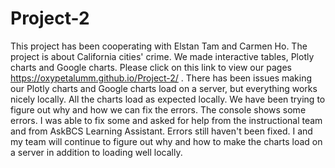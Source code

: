 # Project-2

This project has been cooperating with Elstan Tam and Carmen Ho. The project is about California cities' crime. We made interactive tables, Plotly charts and Google charts.
Please click on this link to view our pages https://oxypetalumm.github.io/Project-2/ . There has been issues making our Plotly charts and Google charts load on a server, but everything works nicely locally. All the charts load as expected locally. We have been trying to figure out why and how we can fix the errors. The console shows some errors. I was able to fix some and asked for help from the instructional team and from AskBCS Learning Assistant. Errors still haven't been fixed. I and my team will continue to figure out why and how to make the charts load on a server in addition to loading well locally.
